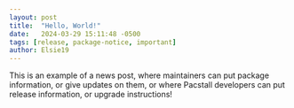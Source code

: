 ```yaml
---
layout: post
title:  "Hello, World!"
date:   2024-03-29 15:11:48 -0500
tags: [release, package-notice, important]
author: Elsie19
---
```


This is an example of a news post, where maintainers can put package information, or give updates on them, or where Pacstall developers can put release information, or upgrade instructions!
